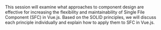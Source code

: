 This session will examine what approaches to component design are effective for increasing the flexibility and maintainability of Single File Component (SFC) in Vue.js.
Based on the SOLID principles, we will discuss each principle individually and explain how to apply them to SFC in Vue.js.
